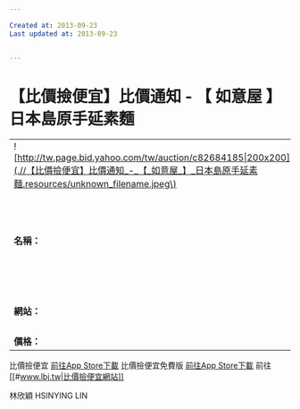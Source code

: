 ```yaml
---

Created at: 2013-09-23
Last updated at: 2013-09-23


---
```


# 【比價撿便宜】比價通知 - 【 如意屋 】 日本島原手延素麵


|     |     |
| --- | --- |
| ![http://tw.page.bid.yahoo.com/tw/auction/c82684185\|200x200](.//【比價撿便宜】比價通知_-_【_如意屋_】_日本島原手延素麵.resources/unknown_filename.jpeg\) |     |
| **名稱：** | [【 如意屋 】 日本島原手延素麵](http://tw.page.bid.yahoo.com/tw/auction/c82684185) |
| **網站：** | Y!奇摩拍賣 |
| **價格：** | $140 |

比價撿便宜 [前往App Store下載](https://itunes.apple.com/tw/app/bi-jia-jian-bian-yi/id550860279?l=zh&mt=8)
比價撿便宜免費版 [前往App Store下載](https://itunes.apple.com/tw/app/bi-jia-jian-bian-yi-mian-fei-ban/id582567494?l=zh&mt=8)
前往 [[#www.lbj.tw|比價撿便宜網站]]

林欣穎 HSINYING LIN

